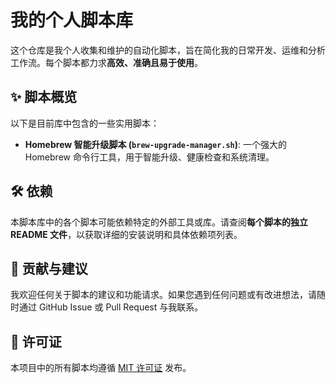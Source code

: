 # 我的个人脚本库

这个仓库是我个人收集和维护的自动化脚本，旨在简化我的日常开发、运维和分析工作流。每个脚本都力求**高效、准确且易于使用**。

## ✨ 脚本概览

以下是目前库中包含的一些实用脚本：

* **Homebrew 智能升级脚本 (`brew-upgrade-manager.sh`)**:
  一个强大的 Homebrew 命令行工具，用于智能升级、健康检查和系统清理。

## 🛠️ 依赖

本脚本库中的各个脚本可能依赖特定的外部工具或库。请查阅**每个脚本的独立 README 文件**，以获取详细的安装说明和具体依赖项列表。

## 🤝 贡献与建议

我欢迎任何关于脚本的建议和功能请求。如果您遇到任何问题或有改进想法，请随时通过 GitHub Issue 或 Pull Request 与我联系。

## 📝 许可证

本项目中的所有脚本均遵循 [MIT 许可证](https://www.google.com/search?q=LICENSE) 发布。
